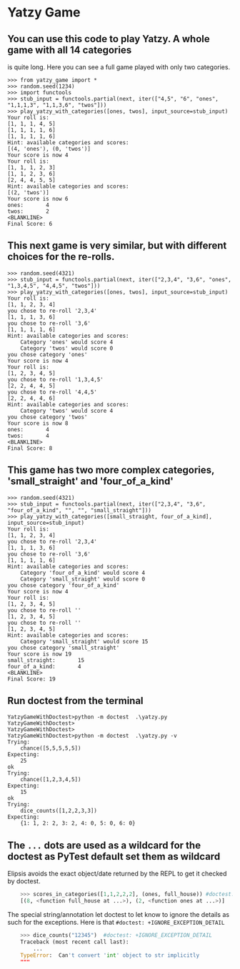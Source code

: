 # Yatzy Game

## You can use this code to play Yatzy. A whole game with all 14 categories
is quite long. Here you can see a full game played with only two categories.

```text
>>> from yatzy_game import *
>>> random.seed(1234)
>>> import functools
>>> stub_input = functools.partial(next, iter(["4,5", "6", "ones", "1,1,1,3", "1,1,3,6", "twos"]))
>>> play_yatzy_with_categories([ones, twos], input_source=stub_input)
Your roll is:
[1, 1, 1, 4, 5]
[1, 1, 1, 1, 6]
[1, 1, 1, 1, 6]
Hint: available categories and scores:
[(4, 'ones'), (0, 'twos')]
Your score is now 4
Your roll is:
[1, 1, 1, 2, 3]
[1, 1, 2, 3, 6]
[2, 4, 4, 5, 5]
Hint: available categories and scores:
[(2, 'twos')]
Your score is now 6
ones:       4
twos:       2
<BLANKLINE>
Final Score: 6
```

## This next game is very similar, but with different choices for the re-rolls.

```text
>>> random.seed(4321)
>>> stub_input = functools.partial(next, iter(["2,3,4", "3,6", "ones", "1,3,4,5", "4,4,5", "twos"]))
>>> play_yatzy_with_categories([ones, twos], input_source=stub_input)
Your roll is:
[1, 1, 2, 3, 4]
you chose to re-roll '2,3,4'
[1, 1, 1, 3, 6]
you chose to re-roll '3,6'
[1, 1, 1, 1, 6]
Hint: available categories and scores:
    Category 'ones' would score 4
    Category 'twos' would score 0
you chose category 'ones'
Your score is now 4
Your roll is:
[1, 2, 3, 4, 5]
you chose to re-roll '1,3,4,5'
[2, 2, 4, 4, 5]
you chose to re-roll '4,4,5'
[2, 2, 4, 4, 6]
Hint: available categories and scores:
    Category 'twos' would score 4
you chose category 'twos'
Your score is now 8
ones:       4
twos:       4
<BLANKLINE>
Final Score: 8
```
## This game has two more complex categories, 'small_straight' and 'four_of_a_kind'

```text
>>> random.seed(4321)
>>> stub_input = functools.partial(next, iter(["2,3,4", "3,6", "four_of_a_kind", "", "", "small_straight"]))
>>> play_yatzy_with_categories([small_straight, four_of_a_kind], input_source=stub_input)
Your roll is:
[1, 1, 2, 3, 4]
you chose to re-roll '2,3,4'
[1, 1, 1, 3, 6]
you chose to re-roll '3,6'
[1, 1, 1, 1, 6]
Hint: available categories and scores:
    Category 'four_of_a_kind' would score 4
    Category 'small_straight' would score 0
you chose category 'four_of_a_kind'
Your score is now 4
Your roll is:
[1, 2, 3, 4, 5]
you chose to re-roll ''
[1, 2, 3, 4, 5]
you chose to re-roll ''
[1, 2, 3, 4, 5]
Hint: available categories and scores:
    Category 'small_straight' would score 15
you chose category 'small_straight'
Your score is now 19
small_straight:       15
four_of_a_kind:       4
<BLANKLINE>
Final Score: 19
```

##  Run doctest from the terminal 

```text
YatzyGameWithDoctest>python -m doctest  .\yatzy.py
YatzyGameWithDoctest>
YatzyGameWithDoctest>
YatzyGameWithDoctest>python -m doctest  .\yatzy.py -v
Trying:
    chance([5,5,5,5,5])
Expecting:
    25
ok
Trying:
    chance([1,2,3,4,5])
Expecting:
    15
ok
Trying:
    dice_counts([1,2,2,3,3])
Expecting:
    {1: 1, 2: 2, 3: 2, 4: 0, 5: 0, 6: 0}

```

## The `...` dots are used as a wildcard for the doctest as PyTest default set them as wildcard

Elipsis avoids the exact object/date returned by the REPL to get it checked by doctest. 

```python
    >>> scores_in_categories([1,1,2,2,2], (ones, full_house)) #doctest: +ELLIPSIS
    [(8, <function full_house at ...>), (2, <function ones at ...>)]
```

The special string/annotation let doctest to let know to ignore the details as such for the exceptions. 
Here is that `#doctest: +IGNORE_EXCEPTION_DETAIL`

```python
    >>> dice_counts("12345")  #doctest: +IGNORE_EXCEPTION_DETAIL
    Traceback (most recent call last):
        ...
    TypeError:  Can't convert 'int' object to str implicitly
    """
```